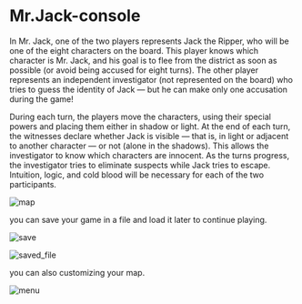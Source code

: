 # Mr.Jack-console
In Mr. Jack, one of the two players represents Jack the Ripper, who will be one of the eight characters on the board. This player knows which character is Mr. Jack, and his goal is to flee from the district as soon as possible (or avoid being accused for eight turns). The other player represents an independent investigator (not represented on the board) who tries to guess the identity of Jack — but he can make only one accusation during the game!

During each turn, the players move the characters, using their special powers and placing them either in shadow or light. At the end of each turn, the witnesses declare whether Jack is visible — that is, in light or adjacent to another character — or not (alone in the shadows). This allows the investigator to know which characters are innocent. As the turns progress, the investigator tries to eliminate suspects while Jack tries to escape. Intuition, logic, and cold blood will be necessary for each of the two participants.

![map](https://user-images.githubusercontent.com/98226980/213735441-01b64d13-2711-4ee7-9ec0-025c4eea7d8e.png)


you can save your game in a file and load it later to continue playing.

![save](https://user-images.githubusercontent.com/98226980/213735511-f9c00ae8-3834-4593-9c5d-298ca90a91ae.png)

![saved_file](https://user-images.githubusercontent.com/98226980/213735533-01cb07b0-5307-4d3e-8e75-9eadb782abc4.png)

you can also customizing your map.

![menu](https://user-images.githubusercontent.com/98226980/213735682-2e6c4302-4060-4853-aeb1-4340a5c5840b.png)
